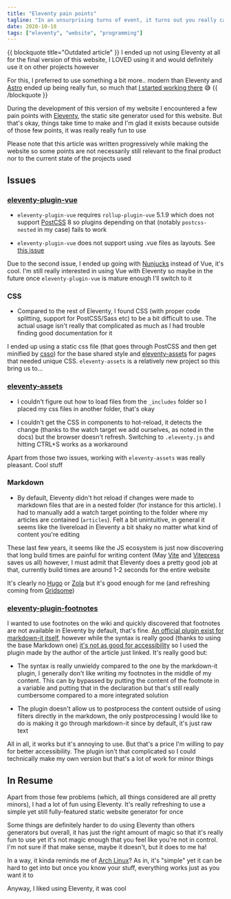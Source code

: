 ```yaml
---
title: "Eleventy pain points"
tagline: "In an unsurprising turns of event, it turns out you really can't write any kind of software without at least a few things going wrong"
date: 2020-10-18
tags: ["eleventy", "website", "programming"]
---
```


{{ blockquote title="Outdated article" }}
I ended up not using Eleventy at all for the final version of this website, I LOVED using it and would definitely use it on other projects however

For this, I preferred to use something a bit more.. modern than Eleventy and [Astro](https://astro.build/) ended up being really fun, so much that [I started working there](https://twitter.com/_princesseuh/status/1510012848394625030) 😅
{{ /blockquote }}

During the development of this version of my website I encountered a few pain points with [Eleventy](https://www.11ty.dev/), the static site generator used for this website. But that's okay, things take time to make and I'm glad it exists because outside of those few points, it was really really fun to use

Please note that this article was written progressively while making the website so some points are not necessarily still relevant to the final product nor to the current state of the projects used

## Issues

### [eleventy-plugin-vue](https://github.com/11ty/eleventy-plugin-vue)

- `eleventy-plugin-vue` requires `rollup-plugin-vue` 5.1.9 which does not support [PostCSS](https://postcss.org/) 8 so plugins depending on that (notably `postcss-nested` in my case) fails to work

- `eleventy-plugin-vue` does not support using .vue files as layouts. See [this issue](https://github.com/11ty/eleventy-plugin-vue/issues/5)

Due to the second issue, I ended up going with [Nunjucks](https://www.11ty.dev/docs/languages/nunjucks/) instead of Vue, it's cool. I'm still really interested in using Vue with Eleventy so maybe in the future once `eleventy-plugin-vue` is mature enough I'll switch to it

### CSS

- Compared to the rest of Eleventy, I found CSS (with proper code splitting, support for PostCSS/Sass etc) to be a bit difficult to use. The actual usage isn't really that complicated as much as I had trouble finding good documentation for it

I ended up using a static css file (that goes through PostCSS and then get minified by [csso](https://github.com/css/csso)) for the base shared style and [eleventy-assets](https://github.com/11ty/eleventy-assets) for pages that needed unique CSS. `eleventy-assets` is a relatively new project so this bring us to...

### [eleventy-assets](https://github.com/11ty/eleventy-assets)

- I couldn't figure out how to load files from the `_includes` folder so I placed my css files in another folder, that's okay

- I couldn't get the CSS in components to hot-reload, it detects the change (thanks to the watch target we add ourselves, as noted in the docs) but the browser doesn't refresh. Switching to `.eleventy.js` and hitting CTRL+S works as a workaround

Apart from those two issues, working with `eleventy-assets` was really pleasant. Cool stuff

### Markdown

- By default, Eleventy didn't hot reload if changes were made to markdown files that are in a nested folder (for instance for this article). I had to manually add a watch target pointing to the folder where my articles are contained (`articles`). Felt a bit unintuitive, in general it seems like the livereload in Eleventy a bit shaky no matter what kind of content you're editing

These last few years, it seems like the JS ecosystem is just now discovering that long build times are painful for writing content (May [Vite](https://github.com/vuejs/vite) and [Vitepress](https://github.com/vuejs/vitepress) saves us all) however, I must admit that Eleventy does a pretty good job at that, currently build times are around 1-2 seconds for the entire website

It's clearly no [Hugo](https://gohugo.io/) or [Zola](https://www.getzola.org/) but it's good enough for me (and refreshing coming from [Gridsome](https://gridsome.org/))

### [eleventy-plugin-footnotes](https://github.com/HugoGiraudel/eleventy-plugin-footnotes)

I wanted to use footnotes on the wiki and quickly discovered that footnotes are not available in Eleventy by default, that's fine. [An official plugin exist for markdown-it itself](https://github.com/markdown-it/markdown-it-footnote), however while the syntax is really good (thanks to using the base Markdown one) [it's not as good for accessibility](https://hugogiraudel.com/2020/12/02/footnotes-in-11ty/) so I used the plugin made by the author of the article just linked. It's really good but:

- The syntax is really unwieldy compared to the one by the markdown-it plugin, I generally don't like writing my footnotes in the middle of my content. This can by bypassed by putting the content of the footnote in a variable and putting that in the declaration but that's still really cumbersome compared to a more integrated solution

- The plugin doesn't allow us to postprocess the content outside of using filters directly in the markdown, the only postprocessing I would like to do is making it go through markdown-it since by default, it's just raw text

All in all, it works but it's annoying to use. But that's a price I'm willing to pay for better accessibility. The plugin isn't that complicated so I could technically make my own version but that's a lot of work for minor things

## In Resume

Apart from those few problems (which, all things considered are all pretty minors), I had a lot of fun using Eleventy. It's really refreshing to use a simple yet still fully-featured static website generator for once

Some things are definitely harder to do using Eleventy than others generators but overall, it has just the right amount of magic so that it's really fun to use yet it's not magic enough that you feel like you're not in control. I'm not sure if that make sense, maybe it doesn't, but it does to me ha!

In a way, it kinda reminds me of [Arch Linux](https://archlinux.org/)? As in, it's "simple" yet it can be hard to get into but once you know your stuff, everything works just as you want it to

Anyway, I liked using Eleventy, it was cool
